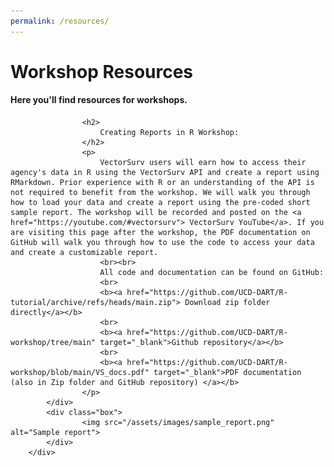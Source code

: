 ```yaml
---
permalink: /resources/
---
```


<div class="wrap-outer">
    <div class="grid-container3">
        <div class="box3">
            <h1>  
                Workshop Resources 
            </h1>
        <div class=content>
                <h4>
                    Here you'll find resources for workshops.
                </h4>
        </div>
        <div class="grid-container">
            <div class="box">

                    <h2> 
                        Creating Reports in R Workshop: 
                    </h2>
                    <p>
                        VectorSurv users will earn how to access their agency's data in R using the VectorSurv API and create a report using RMarkdown. Prior experience with R or an understanding of the API is not required to benefit from the workshop. We will walk you through how to load your data and create a report using the pre-coded short sample report. The workshop will be recorded and posted on the <a href="https://youtube.com/#vectorsurv"> VectorSurv YouTube</a>. If you are visiting this page after the workshop, the PDF documentation on GitHub will walk you through how to use the code to access your data and create a customizable report. 
                        <br><br>
                        All code and documentation can be found on GitHub:
                        <br>
                        <b><a href="https://github.com/UCD-DART/R-tutorial/archive/refs/heads/main.zip"> Download zip folder directly</a></b>
                        <br> 
                        <b><a href="https://github.com/UCD-DART/R-workshop/tree/main" target="_blank">Github repository</a></b> 
                        <br>
                        <b><a href="https://github.com/UCD-DART/R-workshop/blob/main/VS_docs.pdf" target="_blank">PDF documentation (also in Zip folder and GitHub repository) </a></b>
                    </p>
            </div>
            <div class="box">
                    <img src="/assets/images/sample_report.png" alt="Sample report">
            </div>
        </div>

